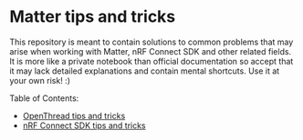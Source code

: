# Matter tips and tricks 

This repository is meant to contain solutions to common problems that may arise when working with Matter, nRF Connect SDK and other related fields. It is more like a private notebook than official documentation so accept that it may lack detailed explanations and contain mental shortcuts. Use it at your own risk! :)

Table of Contents:

- [OpenThread tips and tricks](ot.md)
- [nRF Connect SDK tips and tricks](nrfconnect.md) 